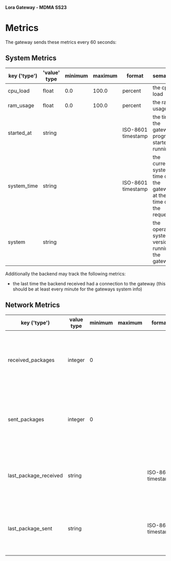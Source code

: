 **Lora Gateway - MDMA SS23**
# Metrics

The gateway sends these metrics every 60 seconds:

## System Metrics

| key ('type') | 'value' type | minimum | maximum | format             | semantic                                                          |
|--------------|--------------|---------|---------|--------------------|-------------------------------------------------------------------|
| cpu_load     | float        | 0.0     | 100.0   | percent            | the cpu load                                                      |
| ram_usage    | float        | 0.0     | 100.0   | percent            | the ram usage                                                     |
| started_at   | string       |         |         | ISO-8601 timestamp | the time the gateway program started running                      |
| system_time  | string       |         |         | ISO-8601 timestamp | the current system time on the gateway at the time of the request |
| system       | string       |         |         |                    | the operating system version running the gateway                  |

Additionally the backend may track the following metrics:
- the last time the backend received had a connection to the gateway (this should be at least every minute for the gateways system info)

## Network Metrics

| key ('type')          | value type | minimum | maximum | format             | semantic                                                     |
|-----------------------|------------|---------|---------|--------------------|--------------------------------------------------------------|
| received_packages     | integer    | 0       |         |                    | the number of packages the gateway received from the mesh    |
| sent_packages         | integer    | 0       |         |                    | the number of packages sent by the gateway to the mesh       |
| last_package_received | string     |         |         | ISO-8601 timestamp | the time the gateway received the last package from the mesh |
| last_package_sent     | string     |         |         | ISO-8601 timestamp | the time the gateway sent the last package to the mesh       |

